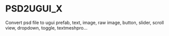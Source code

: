 # PSD2UGUI_X
Convert psd file to ugui prefab,  text, image, raw image, button, slider, scroll view, dropdown, toggle, textmeshpro...
